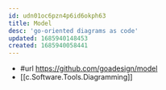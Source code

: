 ```yaml
---
id: udn01oc6pzn4p6id6okph63
title: Model
desc: 'go-oriented diagrams as code'
updated: 1685940148453
created: 1685940058441
---
```


- #url https://github.com/goadesign/model
- [[c.Software.Tools.Diagramming]]